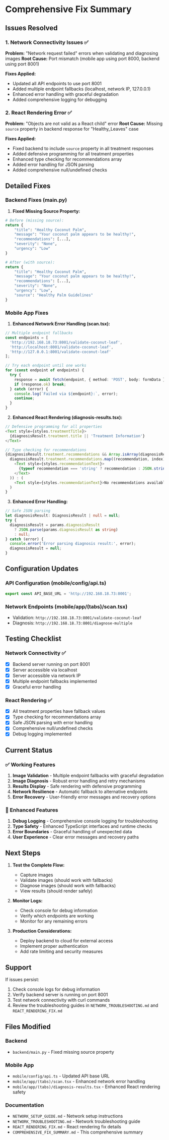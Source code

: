 # Comprehensive Fix Summary

## Issues Resolved

### 1. Network Connectivity Issues ✅
**Problem:** "Network request failed" errors when validating and diagnosing images
**Root Cause:** Port mismatch (mobile app using port 8000, backend using port 8001)

**Fixes Applied:**
- Updated all API endpoints to use port 8001
- Added multiple endpoint fallbacks (localhost, network IP, 127.0.0.1)
- Enhanced error handling with graceful degradation
- Added comprehensive logging for debugging

### 2. React Rendering Error ✅
**Problem:** "Objects are not valid as a React child" error
**Root Cause:** Missing `source` property in backend response for "Healthy_Leaves" case

**Fixes Applied:**
- Fixed backend to include `source` property in all treatment responses
- Added defensive programming for all treatment properties
- Enhanced type checking for recommendations array
- Added error handling for JSON parsing
- Added comprehensive null/undefined checks

## Detailed Fixes

### Backend Fixes (main.py)

1. **Fixed Missing Source Property:**
```python
# Before (missing source):
return {
    "title": "Healthy Coconut Palm",
    "message": "Your coconut palm appears to be healthy!",
    "recommendations": [...],
    "severity": "None",
    "urgency": "Low"
}

# After (with source):
return {
    "title": "Healthy Coconut Palm",
    "message": "Your coconut palm appears to be healthy!",
    "recommendations": [...],
    "severity": "None",
    "urgency": "Low",
    "source": "Healthy Palm Guidelines"
}
```

### Mobile App Fixes

1. **Enhanced Network Error Handling (scan.tsx):**
```typescript
// Multiple endpoint fallbacks
const endpoints = [
  'http://192.168.18.73:8001/validate-coconut-leaf',
  'http://localhost:8001/validate-coconut-leaf',
  'http://127.0.0.1:8001/validate-coconut-leaf'
];

// Try each endpoint until one works
for (const endpoint of endpoints) {
  try {
    response = await fetch(endpoint, { method: 'POST', body: formData });
    if (response.ok) break;
  } catch (error) {
    console.log(`Failed via ${endpoint}:`, error);
    continue;
  }
}
```

2. **Enhanced React Rendering (diagnosis-results.tsx):**
```typescript
// Defensive programming for all properties
<Text style={styles.treatmentTitle}>
  {diagnosisResult.treatment.title || 'Treatment Information'}
</Text>

// Type checking for recommendations
{diagnosisResult.treatment.recommendations && Array.isArray(diagnosisResult.treatment.recommendations) ? 
  diagnosisResult.treatment.recommendations.map((recommendation, index) => (
    <Text style={styles.recommendationText}>
      {typeof recommendation === 'string' ? recommendation : JSON.stringify(recommendation)}
    </Text>
  )) : (
    <Text style={styles.recommendationText}>No recommendations available</Text>
  )
}
```

3. **Enhanced Error Handling:**
```typescript
// Safe JSON parsing
let diagnosisResult: DiagnosisResult | null = null;
try {
  diagnosisResult = params.diagnosisResult 
    ? JSON.parse(params.diagnosisResult as string) 
    : null;
} catch (error) {
  console.error('Error parsing diagnosis result:', error);
  diagnosisResult = null;
}
```

## Configuration Updates

### API Configuration (mobile/config/api.ts)
```typescript
export const API_BASE_URL = 'http://192.168.18.73:8001';
```

### Network Endpoints (mobile/app/(tabs)/scan.tsx)
- Validation: `http://192.168.18.73:8001/validate-coconut-leaf`
- Diagnosis: `http://192.168.18.73:8001/diagnose-multiple`

## Testing Checklist

### Network Connectivity ✅
- [x] Backend server running on port 8001
- [x] Server accessible via localhost
- [x] Server accessible via network IP
- [x] Multiple endpoint fallbacks implemented
- [x] Graceful error handling

### React Rendering ✅
- [x] All treatment properties have fallback values
- [x] Type checking for recommendations array
- [x] Safe JSON parsing with error handling
- [x] Comprehensive null/undefined checks
- [x] Debug logging implemented

## Current Status

### ✅ Working Features
1. **Image Validation** - Multiple endpoint fallbacks with graceful degradation
2. **Image Diagnosis** - Robust error handling and retry mechanisms
3. **Results Display** - Safe rendering with defensive programming
4. **Network Resilience** - Automatic fallback to alternative endpoints
5. **Error Recovery** - User-friendly error messages and recovery options

### 🔧 Enhanced Features
1. **Debug Logging** - Comprehensive console logging for troubleshooting
2. **Type Safety** - Enhanced TypeScript interfaces and runtime checks
3. **Error Boundaries** - Graceful handling of unexpected data
4. **User Experience** - Clear error messages and recovery paths

## Next Steps

1. **Test the Complete Flow:**
   - Capture images
   - Validate images (should work with fallbacks)
   - Diagnose images (should work with fallbacks)
   - View results (should render safely)

2. **Monitor Logs:**
   - Check console for debug information
   - Verify which endpoints are working
   - Monitor for any remaining errors

3. **Production Considerations:**
   - Deploy backend to cloud for external access
   - Implement proper authentication
   - Add rate limiting and security measures

## Support

If issues persist:
1. Check console logs for debug information
2. Verify backend server is running on port 8001
3. Test network connectivity with curl commands
4. Review the troubleshooting guides in `NETWORK_TROUBLESHOOTING.md` and `REACT_RENDERING_FIX.md`

## Files Modified

### Backend
- `backend/main.py` - Fixed missing source property

### Mobile App
- `mobile/config/api.ts` - Updated API base URL
- `mobile/app/(tabs)/scan.tsx` - Enhanced network error handling
- `mobile/app/(tabs)/diagnosis-results.tsx` - Enhanced React rendering safety

### Documentation
- `NETWORK_SETUP_GUIDE.md` - Network setup instructions
- `NETWORK_TROUBLESHOOTING.md` - Network troubleshooting guide
- `REACT_RENDERING_FIX.md` - React rendering fix details
- `COMPREHENSIVE_FIX_SUMMARY.md` - This comprehensive summary 